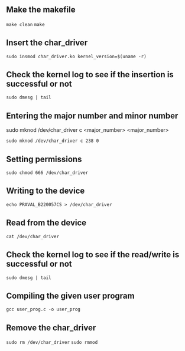 ## Make the makefile
`make clean`
`make`

## Insert the char_driver
`sudo insmod char_driver.ko kernel_version=$(uname -r)`

## Check the kernel log to see if the insertion is successful or not
`sudo dmesg | tail`

## Entering the major number and minor number 
sudo mknod /dev/char_driver c <major_number> <major_number>

`sudo mknod /dev/char_driver c 238 0`

## Setting permissions
`sudo chmod 666 /dev/char_driver`

## Writing to the device
`echo PRAVAL_B220057CS > /dev/char_driver`

## Read from the device
`cat /dev/char_driver`

## Check the kernel log to see if the read/write is successful or not
`sudo dmesg | tail`

## Compiling the given user program
`gcc user_prog.c -o user_prog`

## Remove the char_driver
`sudo rm /dev/char_driver`
`sudo rmmod`